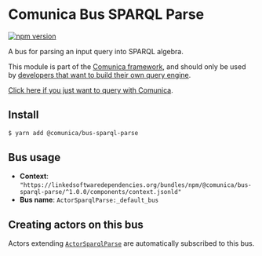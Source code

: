 # Comunica Bus SPARQL Parse

[![npm version](https://badge.fury.io/js/%40comunica%2Fbus-sparql-parse.svg)](https://www.npmjs.com/package/@comunica/bus-sparql-parse)

A bus for parsing an input query into SPARQL algebra.

This module is part of the [Comunica framework](https://github.com/comunica/comunica),
and should only be used by [developers that want to build their own query engine](https://comunica.dev/docs/modify/).

[Click here if you just want to query with Comunica](https://comunica.dev/docs/query/).

## Install

```bash
$ yarn add @comunica/bus-sparql-parse
```

## Bus usage

* **Context**: `"https://linkedsoftwaredependencies.org/bundles/npm/@comunica/bus-sparql-parse/^1.0.0/components/context.jsonld"`
* **Bus name**: `ActorSparqlParse:_default_bus`

## Creating actors on this bus

Actors extending [`ActorSparqlParse`](https://comunica.github.io/comunica/classes/bus_sparql_parse.actorsparqlparse.html) are automatically subscribed to this bus.

